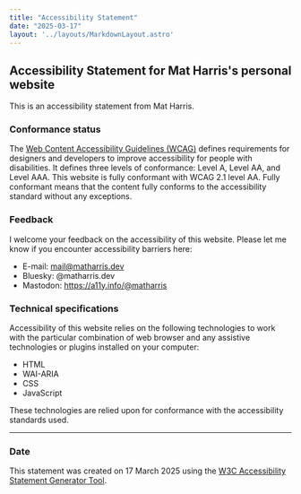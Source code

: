 ```yaml
---
title: "Accessibility Statement"
date: "2025-03-17"
layout: '../layouts/MarkdownLayout.astro'
---
```


Accessibility Statement for Mat Harris's personal website
---------------------------------------------------------

This is an accessibility statement from Mat Harris.

### Conformance status

The [Web Content Accessibility Guidelines (WCAG)](https://www.w3.org/WAI/standards-guidelines/wcag/) defines requirements for designers and developers to improve accessibility for people with disabilities. It defines three levels of conformance: Level A, Level AA, and Level AAA. This website is fully conformant with WCAG 2.1 level AA. Fully conformant means that the content fully conforms to the accessibility standard without any exceptions.

### Feedback

I welcome your feedback on the accessibility of this website. Please let me know if you encounter accessibility barriers here:

*   E-mail: [mail@matharris.dev](mailto:mail@matharris.dev)
*   Bluesky: @matharris.dev  
*   Mastodon: https://a11y.info/@matharris

### Technical specifications

Accessibility of this website relies on the following technologies to work with the particular combination of web browser and any assistive technologies or plugins installed on your computer:

*   HTML
*   WAI-ARIA
*   CSS
*   JavaScript

These technologies are relied upon for conformance with the accessibility standards used.

* * *

### Date

This statement was created on 17 March 2025 using the [W3C Accessibility Statement Generator Tool](https://www.w3.org/WAI/planning/statements/).